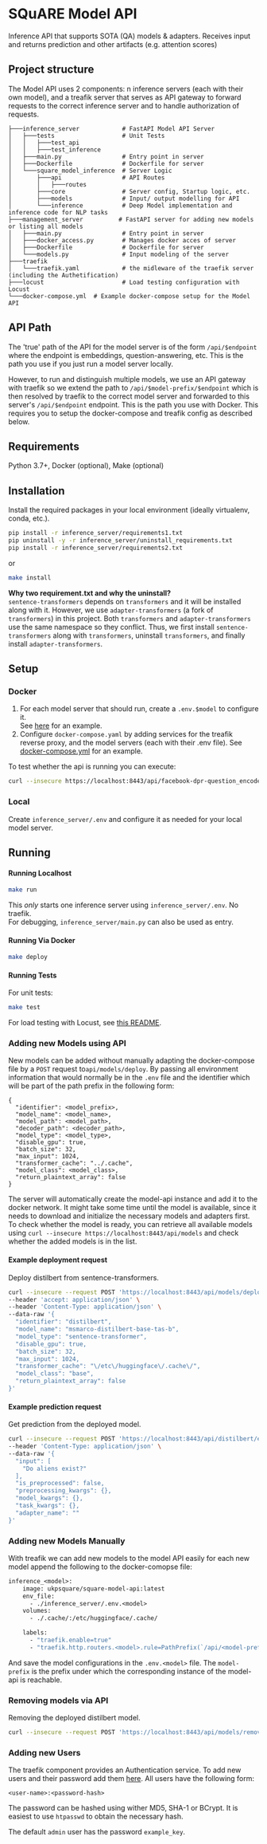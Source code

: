 # SQuARE Model API

Inference API that supports SOTA (QA) models & adapters. 
Receives input and returns prediction and other artifacts (e.g. attention scores)

## Project structure

The Model API uses 2 components: 
n inference servers (each with their own model), and a treafik server that serves as API gateway 
to forward requests to the correct inference server and to handle authorization of requests.
```
├───inference_server            # FastAPI Model API Server
│   ├───tests                   # Unit Tests
│   │   ├───test_api
│   │   ├───test_inference
│   ├───main.py                 # Entry point in server
│   ├───Dockerfile              # Dockerfile for server
│   └───square_model_inference  # Server Logic
│       ├───api                 # API Routes
│       │   ├───routes
│       ├───core                # Server config, Startup logic, etc.
│       ├───models              # Input/ output modelling for API
│       └───inference           # Deep Model implementation and inference code for NLP tasks
├───management_server          # FastAPI server for adding new models or listing all models
│   ├───main.py                 # Entry point in server
│   ├───docker_access.py        # Manages docker acces of server
│   ├───Dockerfile              # Dockerfile for server
│   └───models.py               # Input modeling of the server
├───traefik
│   └───traefik.yaml            # the midleware of the traefik server (including the Authetification)
├───locust                      # Load testing configuration with Locust
└───docker-compose.yml  # Example docker-compose setup for the Model API
```

## API Path
The 'true' path of the API for the model server is of the form `/api/$endpoint` where the endpoint
is embeddings, question-answering, etc. This is the path you use if you just run a model server locally.

However, to run and distinguish multiple models, we use an API gateway with traefik so we extend 
the path to `/api/$model-prefix/$endpoint` which is then resolved by traefik to the correct model server and forwarded
to this server's `/api/$endpoint` endpoint. This is the path you use with Docker.
This requires you to setup the docker-compose and treafik config as described below.


## Requirements

Python 3.7+, Docker (optional), Make (optional)

## Installation
Install the required packages in your local environment (ideally virtualenv, conda, etc.).
```bash
pip install -r inference_server/requirements1.txt
pip uninstall -y -r inference_server/uninstall_requirements.txt
pip install -r inference_server/requirements2.txt
```
or
```sh
make install
```
**Why two requirement.txt and why the uninstall?**  
`sentence-transformers` depends on `transformers` and it will be installed along with it.
However, we use `adapter-transformers` (a fork of `transformers`) in this project.
Both `transformers` and `adapter-transformers` use the same namespace so they conflict.
Thus, we first install `sentence-transformers` along with `transformers`, 
uninstall `transformers`, and finally install `adapter-transformers`.


## Setup
### Docker
1. For each model server that should run, create a `.env.$model` to configure it.  
   See [here](inference_server/.env.example) for an example.
2. Configure `docker-compose.yaml` by adding services for the treafik reverse proxy, and the
   model servers (each with their .env file). See [docker-compose.yml](docker-compose.yml) for an example.

To test whether the api is running you can execute:
```bash
curl --insecure https://localhost:8443/api/facebook-dpr-question_encoder-single-nq-base/health/heartbeat
```

### Local
Create `inference_server/.env` and configure it as needed for your local model server.

## Running

#### Running Localhost

```sh
make run
```
This *only* starts one inference server using `inference_server/.env`. No traefik.  
For debugging, `inference_server/main.py` can also be used as entry.


#### Running Via Docker

```sh
make deploy
```

#### Running Tests
For unit tests:
```sh
make test
```
For load testing with Locust, see [this README](locust/README.md).

### Adding new Models using API
New models can be added without manually adapting the docker-compose file by a `POST` request to`api/models/deploy`.
By passing all environment information that would normally be in the `.env` file and the identifier which will be part
 of the path prefix in the following form:
```
{
  "identifier": <model_prefix>,
  "model_name": <model_name>,
  "model_path": <model_path>,
  "decoder_path": <decoder_path>,
  "model_type": <model_type>,
  "disable_gpu": true,
  "batch_size": 32,
  "max_input": 1024,
  "transformer_cache": "../.cache",
  "model_class": <model_class>,
  "return_plaintext_array": false
}
```

The server will automatically create the model-api instance and add it to the docker network. It might take some time 
until the model is available, since it needs to download and initialize the necessary models and adapters first. 
To check whether the model is ready, you can retrieve all available models using
`curl --insecure https://localhost:8443/api/models`
and check whether the added models is in the list.

#### Example deployment request 

Deploy distilbert from sentence-transformers.

```bash
curl --insecure --request POST 'https://localhost:8443/api/models/deploy' \
--header 'accept: application/json' \
--header 'Content-Type: application/json' \
--data-raw '{
  "identifier": "distilbert",
  "model_name": "msmarco-distilbert-base-tas-b",
  "model_type": "sentence-transformer",
  "disable_gpu": true,
  "batch_size": 32,
  "max_input": 1024,
  "transformer_cache": "\/etc\/huggingface\/.cache\/",
  "model_class": "base",
  "return_plaintext_array": false
}'
```

#### Example prediction request 

Get prediction from the deployed model.

```bash
curl --insecure --request POST 'https://localhost:8443/api/distilbert/embedding' \
--header 'Content-Type: application/json' \
--data-raw '{
  "input": [
    "Do aliens exist?"
  ],
  "is_preprocessed": false,
  "preprocessing_kwargs": {},
  "model_kwargs": {},
  "task_kwargs": {},
  "adapter_name": ""
}'
```


### Adding new Models Manually
With treafik we can add new models to the model API easily for each new model append the following to the 
docker-comopse file:

```dockerfile
inference_<model>:
    image: ukpsquare/square-model-api:latest
    env_file:
      - ./inference_server/.env.<model>
    volumes:
      - ./.cache/:/etc/huggingface/.cache/

    labels:
      - "traefik.enable=true"
      - "traefik.http.routers.<model>.rule=PathPrefix(`/api/<model-prefix>`)"
```

And save the model configurations in the `.env.<model>` file. The `model-prefix` is the prefix under which the 
corresponding instance of the model-api is reachable.

### Removing models via API
Removing the deployed distilbert model.
```bash
curl --insecure --request POST 'https://localhost:8443/api/models/remove/distilbert'
```

### Adding new Users
The traefik component provides an Authentication service. To add new users and their password add 
them [here](traefik.yaml). All users have the following form: 
```
<user-name>:<password-hash>
```
The password can be hashed using wither MD5, SHA-1 or BCrypt.
It is easiest to use `htpasswd` to obtain the necessary hash.

The default `admin` user has the password `example_key`.
